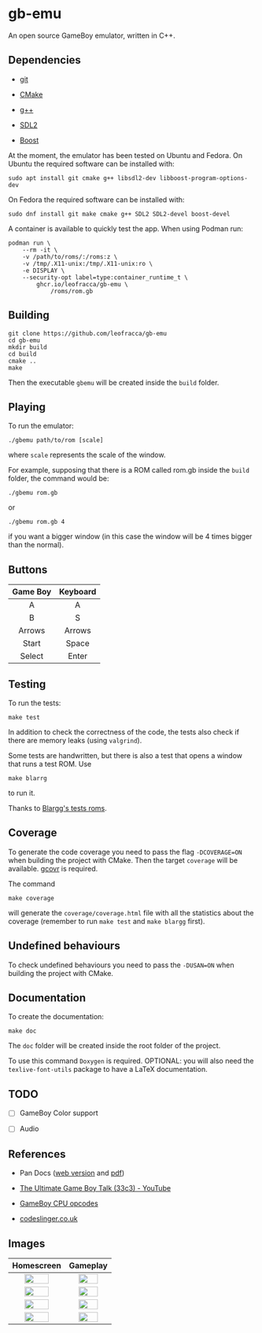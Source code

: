 # gb-emu

An open source GameBoy emulator, written in C++.

## Dependencies

- [git](https://git-scm.com/)

- [CMake](https://cmake.org/)

- [g++](https://gcc.gnu.org/)

- [SDL2](https://www.libsdl.org/)

- [Boost](https://www.boost.org/)

At the moment, the emulator has been tested on Ubuntu and Fedora. On Ubuntu the required software can be installed with:

```shell
sudo apt install git cmake g++ libsdl2-dev libboost-program-options-dev
```

On Fedora the required software can be installed with:

```shell
sudo dnf install git make cmake g++ SDL2 SDL2-devel boost-devel
```

A container is available to quickly test the app. When using Podman run:

```shell
podman run \
    --rm -it \
    -v /path/to/roms/:/roms:z \
    -v /tmp/.X11-unix:/tmp/.X11-unix:ro \
    -e DISPLAY \
    --security-opt label=type:container_runtime_t \
        ghcr.io/leofracca/gb-emu \
            /roms/rom.gb
```

## Building

```shell
git clone https://github.com/leofracca/gb-emu
cd gb-emu
mkdir build
cd build
cmake ..
make
```

Then the executable `gbemu` will be created inside the `build` folder.

## Playing

To run the emulator:

```shell
./gbemu path/to/rom [scale]
```

where `scale` represents the scale of the window.

For example, supposing that there is a ROM called rom.gb inside the `build` folder, the command would be:

```shell
./gbemu rom.gb
```

or

```shell
./gbemu rom.gb 4
```

if you want a bigger window (in this case the window will be 4 times bigger than the normal).

## Buttons

| Game Boy | Keyboard |
|:--------:|:--------:|
| A        | A        |
| B        | S        |
| Arrows   | Arrows   |
| Start    | Space    |
| Select   | Enter    |

## Testing

To run the tests:

```shell
make test
```

In addition to check the correctness of the code, the tests also check if there are memory leaks (using `valgrind`).

Some tests are handwritten, but there is also a test that opens a window that runs a test ROM. Use

```shell
make blarrg
```

to run it.

Thanks to [Blargg's tests roms](https://github.com/retrio/gb-test-roms).

## Coverage

To generate the code coverage you need to pass the flag `-DCOVERAGE=ON` when building the project with CMake. Then the target `coverage` will be available. [gcovr](https://gcovr.com/en/stable/) is required.

The command

```shell
make coverage
```

will generate the `coverage/coverage.html` file with all the statistics about the coverage (remember to run `make test` and `make blargg` first).

## Undefined behaviours

To check undefined behaviours you need to pass the `-DUSAN=ON` when building the project with CMake.

## Documentation

To create the documentation:

```shell
make doc
```

The `doc` folder will be created inside the root folder of the project.

To use this command `Doxygen` is required. OPTIONAL: you will also need the `texlive-font-utils` package to have a LaTeX documentation.

## TODO

- [ ] GameBoy Color support

- [ ] Audio

## References

- Pan Docs ([web version](https://gbdev.io/pandocs/) and [pdf](PanDocs/GB.pdf))

- [The Ultimate Game Boy Talk (33c3) - YouTube](https://www.youtube.com/watch?v=HyzD8pNlpwI)

- [GameBoy CPU opcodes](https://www.pastraiser.com/cpu/gameboy/gameboy_opcodes.html)

- [codeslinger.co.uk](http://www.codeslinger.co.uk/pages/projects/gameboy.html)

## Images

| Homescreen                                                                                          | Gameplay                                                                                      |
|:---------------------------------------------------------------------------------------------------:|:---------------------------------------------------------------------------------------------:|
| <img src='https://github.com/leofracca/gb-emu/blob/main/images/poke_homescreen.png' width='70%'/>   | <img src='https://github.com/leofracca/gb-emu/blob/main/images/poke_play.png' width='70%'/>   |
| <img src='https://github.com/leofracca/gb-emu/blob/main/images/zelda_homescreen.png' width='70%'/>  | <img src='https://github.com/leofracca/gb-emu/blob/main/images/zelda_play.png' width='70%'/>  |
| <img src='https://github.com/leofracca/gb-emu/blob/main/images/tetris_homescreen.png' width='70%'/> | <img src='https://github.com/leofracca/gb-emu/blob/main/images/tetris_play.png' width='70%'/> |
| <img src='https://github.com/leofracca/gb-emu/blob/main/images/pacman_homescreen.png' width='70%'/> | <img src='https://github.com/leofracca/gb-emu/blob/main/images/pacman_play.png' width='70%'/> |
